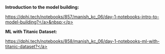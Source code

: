 <p><strong>Introduction to the model building:</strong> 

<a href="https://dphi.tech/notebooks/857/manish_kc_06/day-1-notebooks-intro-to-model-building?" target="_blank">https://dphi.tech/notebooks/857/manish_kc_06/day-1-notebooks-intro-to-model-building?</a>&nbsp;</p>

<p><strong>ML with Titanic Dataset:</strong>

 <a href="https://dphi.tech/notebooks/858/manish_kc_06/day-1-notebooks-ml-with-titanic-dataset?" target="_blank">https://dphi.tech/notebooks/858/manish_kc_06/day-1-notebooks-ml-with-titanic-dataset?</a></p>